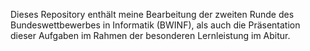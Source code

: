 Dieses Repository enthält meine Bearbeitung der zweiten Runde des Bundeswettbewerbes in Informatik (BWINF), als auch die Präsentation dieser Aufgaben im Rahmen der besonderen Lernleistung im Abitur.



